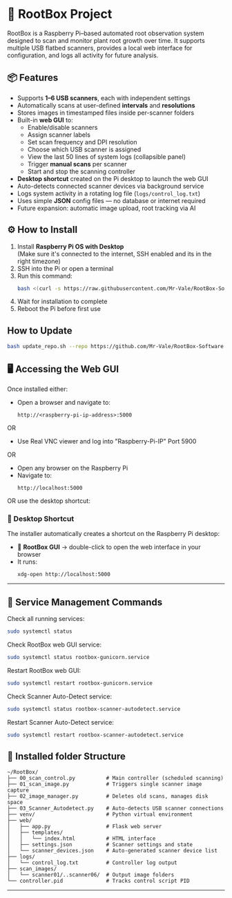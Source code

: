 # 🌱 RootBox Project

RootBox is a Raspberry Pi–based automated root observation system designed to scan and monitor plant root growth over time. It supports multiple USB flatbed scanners, provides a local web interface for configuration, and logs all activity for future analysis.

## 📦 Features

- Supports **1–6 USB scanners**, each with independent settings
- Automatically scans at user-defined **intervals** and **resolutions**
- Stores images in timestamped files inside per-scanner folders
- Built-in **web GUI** to:
  - Enable/disable scanners
  - Assign scanner labels
  - Set scan frequency and DPI resolution
  - Choose which USB scanner is assigned
  - View the last 50 lines of system logs (collapsible panel)
  - Trigger **manual scans** per scanner
  - Start and stop the scanning controller
- **Desktop shortcut** created on the Pi desktop to launch the web GUI
- Auto-detects connected scanner devices via background service
- Logs system activity in a rotating log file (`logs/control_log.txt`)
- Uses simple **JSON** config files — no database or internet required
- Future expansion: automatic image upload, root tracking via AI

## ⚙️ How to Install

1. Install **Raspberry Pi OS with Desktop**  
   (Make sure it's connected to the internet, SSH enabled and its in the right timezone)
2. SSH into the Pi or open a terminal
3. Run this command:
   ```bash
   bash <(curl -s https://raw.githubusercontent.com/Mr-Vale/RootBox-Software/main/install.sh)
   ```
4. Wait for installation to complete
5. Reboot the Pi before first use

##  How to Update

```bash
bash update_repo.sh --repo https://github.com/Mr-Vale/RootBox-Software.git --workdir ~/RootBox
```


## 🖥️ Accessing the Web GUI

Once installed either:

- Open a browser and navigate to:
  ```
  http://<raspberry-pi-ip-address>:5000
  ```
OR

- Use Real VNC viewer and log into "Raspberry-Pi-IP" Port 5900				

OR

- Open any browser on the Raspberry Pi
- Navigate to:  
  ```
  http://localhost:5000
  ```

OR use the desktop shortcut:

### 📁 Desktop Shortcut

The installer automatically creates a shortcut on the Raspberry Pi desktop:

- 📌 **RootBox GUI** → double-click to open the web interface in your browser
- It runs:  
  ```
  xdg-open http://localhost:5000
  ```
---  

## 🔄 Service Management Commands

Check all running services:
```bash
sudo systemctl status
```

Check RootBox web GUI service:
```bash
sudo systemctl status rootbox-gunicorn.service
```

Restart RootBox web GUI:
```bash
sudo systemctl restart rootbox-gunicorn.service
```

Check Scanner Auto-Detect service:
```bash
sudo systemctl status rootbox-scanner-autodetect.service
```

Restart Scanner Auto-Detect service:
```bash
sudo systemctl restart rootbox-scanner-autodetect.service
```


## 📁 Installed folder Structure

```
~/RootBox/
├── 00_scan_control.py          # Main controller (scheduled scanning)
├── 01_scan_image.py            # Triggers single scanner image capture
├── 02_image_manager.py         # Deletes old scans, manages disk space
├── 03_Scanner_Autodetect.py    # Auto-detects USB scanner connections
├── venv/                       # Python virtual environment
├── web/
│   ├── app.py                  # Flask web server
│   ├── templates/
│   │   └── index.html          # HTML interface
│   ├── settings.json           # Scanner settings and state
│   └── scanner_devices.json    # Auto-generated scanner device list
├── logs/
│   └── control_log.txt         # Controller log output
├── scan_images/
│   └── scanner01/..scanner06/  # Output image folders
└── controller.pid              # Tracks control script PID
```
---
